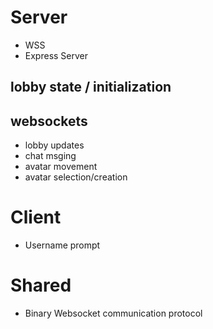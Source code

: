 # Server
* WSS
* Express Server


## lobby state / initialization


##  websockets
* lobby updates
* chat msging
* avatar movement
* avatar selection/creation

# Client
* Username prompt

# Shared
* Binary Websocket communication protocol
